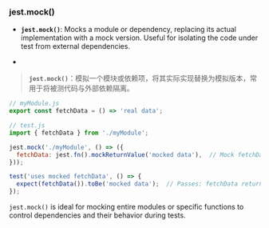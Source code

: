 ### jest.mock()

- **`jest.mock()`**: Mocks a module or dependency, replacing its actual implementation with a mock version. Useful for isolating the code under test from external dependencies.

- <audio src="C:\Users\10691\Downloads\__`jest.mock()`.mp3"></audio>

> **`jest.mock()`**：模拟一个模块或依赖项，将其实际实现替换为模拟版本，常用于将被测代码与外部依赖隔离。
>
> <audio src="C:\Users\10691\Downloads\`jest.mock()`：模.mp3"></audio>

```js
// myModule.js
export const fetchData = () => 'real data';

// test.js
import { fetchData } from './myModule';

jest.mock('./myModule', () => ({
  fetchData: jest.fn().mockReturnValue('mocked data'),  // Mock fetchData function
}));

test('uses mocked fetchData', () => {
  expect(fetchData()).toBe('mocked data');  // Passes: fetchData returns mocked data
});
```

`jest.mock()` is ideal for mocking entire modules or specific functions to control dependencies and their behavior during tests.

<audio src="C:\Users\10691\Downloads\`jest.mock()` i.mp3"></audio>